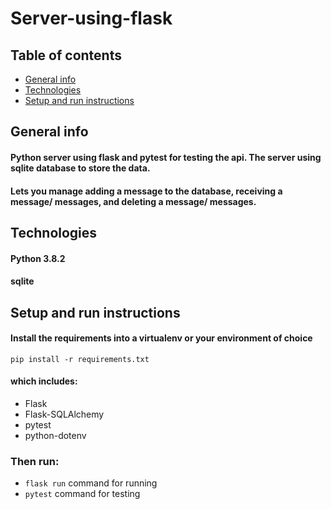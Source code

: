 # Server-using-flask

## Table of contents
* [General info](#general-info)
* [Technologies](#technologies)
* [Setup and run instructions](#setup-and-run-instructions)

## General info
#### Python server using flask and pytest for testing the api. The server using sqlite database to store the data.
#### Lets you manage adding a message to the database, receiving a message/ messages, and deleting a message/ messages.

## Technologies
#### Python 3.8.2
#### sqlite

## Setup and run instructions

#### Install the requirements into a virtualenv or your environment of choice

```pip install -r requirements.txt```
#### which includes:
 * Flask
 * Flask-SQLAlchemy
 * pytest
 * python-dotenv
 
 ### Then run:
 * ```flask run``` command for running
 * ```pytest``` command for testing


 

